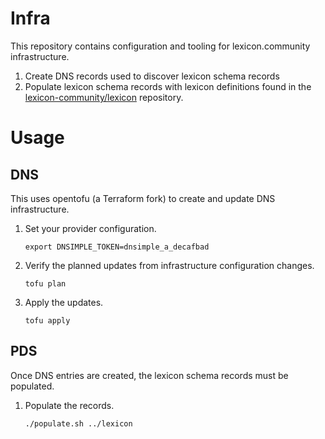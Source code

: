 # Infra

This repository contains configuration and tooling for lexicon.community infrastructure.

1. Create DNS records used to discover lexicon schema records
2. Populate lexicon schema records with lexicon definitions found in the [lexicon-community/lexicon](https://github.com/lexicon-community/lexicon) repository.

# Usage

## DNS

This uses opentofu (a Terraform fork) to create and update DNS infrastructure.

1. Set your provider configuration.
   
   `export DNSIMPLE_TOKEN=dnsimple_a_decafbad`

2. Verify the planned updates from infrastructure configuration changes.
   
   `tofu plan`

3. Apply the updates.
   
   `tofu apply`

## PDS

Once DNS entries are created, the lexicon schema records must be populated.

1. Populate the records.
   
   `./populate.sh ../lexicon`